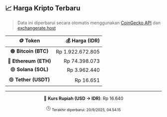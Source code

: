 

<!-- HARGA_KRIPTO -->
## 📈 Harga Kripto Terbaru

> Data ini diperbarui secara otomatis menggunakan [CoinGecko API](https://www.coingecko.com/) dan [exchangerate.host](https://exchangerate.host/)

<div align="center">

| 🪙 Token | 💰 Harga (IDR) |
|:------:|---------------:|
| 🟠 **Bitcoin (BTC)**   | Rp 1.922.672.805 |
| 🔵 **Ethereum (ETH)**  | Rp 74.398.073 |
| 🟣 **Solana (SOL)**    | Rp 3.962.440 |
| 🟢 **Tether (USDT)**   | Rp 16.651 |

---

💱 **Kurs Rupiah (USD → IDR)**: Rp 16.640

🕒 <sub>Terakhir diperbarui: 20/9/2025, 04.54.15</sub>

</div>
<!-- /HARGA_KRIPTO -->